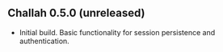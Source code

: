 ## Challah 0.5.0 (unreleased)

* Initial build. Basic functionality for session persistence and authentication.